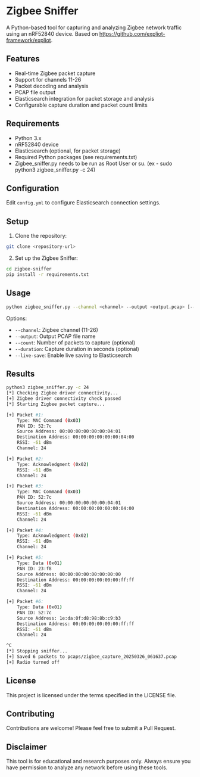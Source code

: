# Zigbee Sniffer

A Python-based tool for capturing and analyzing Zigbee network traffic using an nRF52840 device.  Based on https://github.com/expliot-framework/expliot. 


## Features
- Real-time Zigbee packet capture
- Support for channels 11-26
- Packet decoding and analysis
- PCAP file output
- Elasticsearch integration for packet storage and analysis
- Configurable capture duration and packet count limits

## Requirements
- Python 3.x
- nRF52840 device
- Elasticsearch (optional, for packet storage)
- Required Python packages (see requirements.txt)
- Zigbee_sniffer.py needs to be run as Root User or su. (ex - sudo python3 zigbee_sniffer.py -c 24)

## Configuration
Edit `config.yml` to configure Elasticsearch connection settings.

## Setup

1. Clone the repository:
```bash
git clone <repository-url>
```

2. Set up the Zigbee Sniffer:
```bash
cd zigbee-sniffer
pip install -r requirements.txt
```

## Usage
```bash
python zigbee_sniffer.py --channel <channel> --output <output.pcap> [--count <packet_count>] [--duration <seconds>] [--live-save]
```

Options:
- `--channel`: Zigbee channel (11-26)
- `--output`: Output PCAP file name
- `--count`: Number of packets to capture (optional)
- `--duration`: Capture duration in seconds (optional)
- `--live-save`: Enable live saving to Elasticsearch

## Results

```bash
python3 zigbee_sniffer.py -c 24 
[*] Checking Zigbee driver connectivity...
[+] Zigbee driver connectivity check passed
[*] Starting Zigbee packet capture...

[+] Packet #1:
    Type: MAC Command (0x03)
    PAN ID: 52:7c
    Source Address: 00:00:00:00:00:00:04:01
    Destination Address: 00:00:00:00:00:00:04:00
    RSSI: -61 dBm
    Channel: 24

[+] Packet #2:
    Type: Acknowledgment (0x02)
    RSSI: -61 dBm
    Channel: 24

[+] Packet #3:
    Type: MAC Command (0x03)
    PAN ID: 52:7c
    Source Address: 00:00:00:00:00:00:04:01
    Destination Address: 00:00:00:00:00:00:04:00
    RSSI: -61 dBm
    Channel: 24

[+] Packet #4:
    Type: Acknowledgment (0x02)
    RSSI: -61 dBm
    Channel: 24

[+] Packet #5:
    Type: Data (0x01)
    PAN ID: 23:f8
    Source Address: 00:00:00:00:00:00:00:00
    Destination Address: 00:00:00:00:00:00:ff:ff
    RSSI: -61 dBm
    Channel: 24

[+] Packet #6:
    Type: Data (0x01)
    PAN ID: 52:7c
    Source Address: 1e:da:0f:d8:98:8b:c9:b3
    Destination Address: 00:00:00:00:00:00:ff:ff
    RSSI: -61 dBm
    Channel: 24

^C
[*] Stopping sniffer...
[+] Saved 6 packets to pcaps/zigbee_capture_20250326_061637.pcap
[+] Radio turned off
```


## License
This project is licensed under the terms specified in the LICENSE file.

## Contributing
Contributions are welcome! Please feel free to submit a Pull Request.

## Disclaimer
This tool is for educational and research purposes only. Always ensure you have permission to analyze any network before using these tools. 
